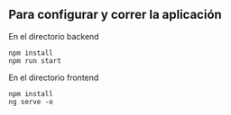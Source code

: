 ## Para configurar y correr la aplicación

En el directorio backend

```
npm install
npm run start
```

En el directorio frontend

```
npm install
ng serve -o
```